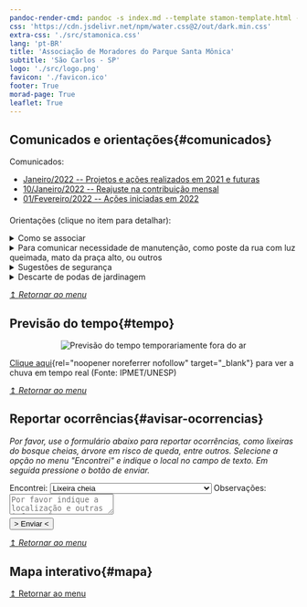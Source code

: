 ```yaml
---
pandoc-render-cmd: pandoc -s index.md --template stamon-template.html -o index.html
css: 'https://cdn.jsdelivr.net/npm/water.css@2/out/dark.min.css'
extra-css: './src/stamonica.css'
lang: 'pt-BR'
title: 'Associação de Moradores do Parque Santa Mônica'
subtitle: 'São Carlos - SP'
logo: './src/logo.png'
favicon: './favicon.ico'
footer: True
morad-page: True
leaflet: True
---
```


## Comunicados e orientações{#comunicados}

<!--<details style="margin-bottom: 1em;" open=""> <summary class="summary-closed">Comunicados anteriores</summary>-->
Comunicados:
  <ul style="margin-bottom: 1.5em;">
  <li><a href="./media/comunicados2022/comunicado20220110.pdf">Janeiro/2022 -- Projetos e ações realizados em 2021 e futuras</a></li>
  <li><a href="./media/comunicados2022/comunicado-acoes2021.pdf">10/Janeiro/2022 -- Reajuste na contribuição mensal</a></li>
  <li><a href="./media/comunicados2022/comunicado20220201.pdf">01/Fevereiro/2022 -- Ações iniciadas em 2022</a></li>
  </ul>
<!--</details>-->

Orientações (clique no item para detalhar):
<details> <summary class="summary-closed">Como se associar</summary>
<p>Para se associar, basta preencher a ficha (<a href="./associacao-de-moradores.html#associe-se" target="_blank">clique aqui</a>) e aguardar o contato da Associação.</p>
</details>

<details> <summary class="summary-closed">Para comunicar necessidade de manutenção, como poste da rua com luz queimada, mato da praça alto, ou outros</summary>
<p>Por favor preencha a ficha: [clique aqui](#avisar-ocorrencias).</p>
</details>

<details> <summary class="summary-closed">Sugestões de segurança</summary>
<ul>
  <li> Realize manutenção preventiva em sua cerca elétrica;</li>
  <li> Chame o vigia para auxiliá-lo na entrada e saida da residência;</li>
  <li> Caso veja uma atitude suspeita, comunique o vigilante e a polícia.</li>
</ul>
</details>

<details> <summary class="summary-closed">Descarte de podas de jardinagem</summary>
<ul>
  <li> Podas pequenas podem ser ensacadas e colocadas junto ao lixo residencial;</li>
  <li> Podas maiores devem ser destinadas aos ecopontos da cidade (veja mais detalhes [clicando aqui](http://www.saocarlos.sp.gov.br/index.php/servicos-publicos/170833-relacao-ecopontos-saocarlos.html){rel="noopener noreferrer nofollow" target="_blank"});</li>
  <li> Oriente os jardineiros à, **por favor, não jogar nada nos bosques**, pois a decomposição natural não é rápida o suficiente, podendo provocar a proliferação de insetos que retornarão às casas e elevar o risco de queimadas, colocando em risco a saúde dos moradores e transeuntes.</li>
</ul>
</details>

[↥ _Retornar ao menu_](#logo)


## Previsão do tempo{#tempo}

<figure style="text-align: center; overflow:hidden;">
  <img class="previsao" src="https://s0.cptec.inpe.br/grafico/Modelos/WRF/GHT/meteogramas/PPN/4774.png" alt="Previsão do tempo temporariamente fora do ar">
</figure>

[Clique aqui](https://www.ipmetradar.com.br/2animRadar.php){rel="noopener noreferrer nofollow" target="_blank"} para ver a chuva em tempo real (Fonte: IPMET/UNESP)

[↥ _Retornar ao menu_](#logo)


## Reportar ocorrências{#avisar-ocorrencias}
_Por favor, use o formulário abaixo para reportar ocorrências, como lixeiras do bosque cheias, árvore em risco de queda, entre outros. Selecione a opção no menu "Encontrei" e indique o local no campo de texto. Em seguida pressione o botão de enviar._

<form action="https://formspree.io/f/mjvlrrwn" method="POST" id="ocorrencias" target="_blank">
<label>Encontrei:
<select name="ocorrencia" id="ocorrencia">
 <option value="lixeira">Lixeira cheia</option>
 <option value="mato">Mata dos bosques ou praça muito grande</option>
 <option value="arvore">Árvore em risco de queda</option>
 <option value="patrimonio">Patrimônio (lixeira, banco, etc) danificado</option>
 <option value="site">Problema no site</option>
 <option value="outros">Outros (por favor, informe nas observações)</option>
</select></label>
<label>Observações:
    <textarea type="text" name="message" id="message" rows="2" placeholder="Por favor indique a localização e outras informações que julgar pertinentes..."></textarea>
</label>
 <button type="submit" style="margin-right: auto; margin-top: 0.5em; display: block;">> Enviar <</button>
</form>

[↥ _Retornar ao menu_](#logo)


## Mapa interativo{#mapa}

<div id="map"></div>
<script>
    var reciclagem = L.layerGroup();

    var mbAttr = '<a href="https://www.openstreetmap.org/copyright">OpenStreetMap</a> + <a href="https://www.mapbox.com/">Mapbox</a>';
	var mbUrl = 'https://api.mapbox.com/styles/v1/{id}/tiles/{z}/{x}/{y}?access_token=pk.eyJ1IjoibWFwYm94IiwiYSI6ImNpejY4NXVycTA2emYycXBndHRqcmZ3N3gifQ.rJcFIG214AriISLbB6B5aw';

	var streets = L.tileLayer(mbUrl, {id: 'mapbox/streets-v11', tileSize: 512, zoomOffset: -1, attribution: mbAttr});
	var navigation = L.tileLayer(mbUrl, {id: 'mapbox/navigation-day-v1', tileSize: 512, zoomOffset: -1, attribution: mbAttr});

    var map = L.map('map', {
		center: [-22.013138, -47.905626],
		zoom: 15,
		layers: [streets, reciclagem]
	});

    var baseLayers = {
		'Ruas': streets,
		'Trânsito': navigation,
	};

	var overlays = {
		'Reciclagem': reciclagem,
	};

	var layerControl = L.control.layers(baseLayers, overlays,{collapsed:false}).addTo(map);

	var marker = L.marker([-22.015438, -47.906544]).addTo(map)
		.bindPopup('Ponto de coleta de pilhas, esponjas e óleo de cozinha (<a href="geo:-22.0153818,-47.9087733?q=R.+Alexandre+Fleming,+1+-+Parque+Santa+Monica,+São+Carlos+-+SP,+13561-232">Clique aqui para ver no GPS</a>)').addTo(reciclagem).openPopup()

<!--	function onMapClick(e) {-->
<!--		popup-->
<!--			.setLatLng(e.latlng)-->
<!--			.setContent('You clicked the map at ' + e.latlng.toString())-->
<!--			.openOn(map);-->
<!--	}-->
<!--	map.on('click', onMapClick);-->

</script>

[↥ Retornar ao menu](#logo)




